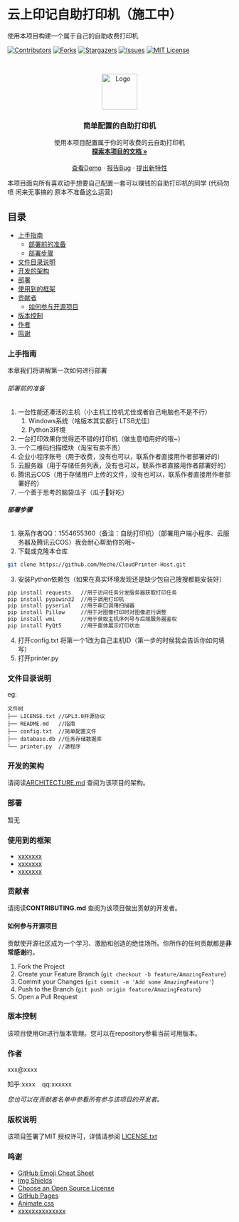 

# 云上印记自助打印机（施工中）

使用本项目构建一个属于自己的自助收费打印机

<!-- PROJECT SHIELDS -->

[![Contributors][contributors-shield]][contributors-url]
[![Forks][forks-shield]][forks-url]
[![Stargazers][stars-shield]][stars-url]
[![Issues][issues-shield]][issues-url]
[![MIT License][license-shield]][license-url]


<!-- PROJECT LOGO -->
<br />

<p align="center">
  <a href="https://github.com/Mecho/CloudPrinter-Host/">
    <img src="images/logo.png" alt="Logo" width="80" height="80">
  </a>

  <h3 align="center">简单配置的自助打印机</h3>
  <p align="center">
    使用本项目配置属于你的可收费的云自助打印机
    <br />
    <a href="https://github.com/Mecho/CloudPrinter-Host"><strong>探索本项目的文档 »</strong></a>
    <br />
    <br />
    <a href="https://github.com/Mecho/CloudPrinter-Host">查看Demo</a>
    ·
    <a href="https://github.com/Mecho/CloudPrinter-Host/issues">报告Bug</a>
    ·
    <a href="https://github.com/Mecho/CloudPrinter-Host/issues">提出新特性</a>
  </p>
</p>


 本项目面向所有喜欢动手想要自己配置一套可以赚钱的自助打印机的同学
 (代码勿喷 闲来无事搞的 原本不准备这么运营)
## 目录

- [上手指南](#上手指南)
  - [部署前的准备](#部署前的准备)
  - [部署步骤](#部署步骤)
- [文件目录说明](#文件目录说明)
- [开发的架构](#开发的架构)
- [部署](#部署)
- [使用到的框架](#使用到的框架)
- [贡献者](#贡献者)
  - [如何参与开源项目](#如何参与开源项目)
- [版本控制](#版本控制)
- [作者](#作者)
- [鸣谢](#鸣谢)

### 上手指南

本章我们将讲解第一次如何进行部署

###### 部署前的准备

1. 一台性能还凑活的主机（小主机工控机尤佳或者自己电脑也不是不行）
   1. Windows系统（啥版本其实都行 LTSB尤佳）
   2. Python3环境
2. 一台打印效果你觉得还不错的打印机（做生意咱用好的哦~）
3. 一个二维码扫描模块（淘宝有卖不贵）
4. 企业小程序账号（用于收费，没有也可以，联系作者直接用作者部署好的）
5. 云服务器（用于存储任务列表，没有也可以，联系作者直接用作者部署好的）
6. 腾讯云COS（用于存储用户上传的文件，没有也可以，联系作者直接用作者部署好的）
7. 一个善于思考的脑袋瓜子（瓜子🌻好吃）

###### **部署步骤**

1. 联系作者QQ：1554655360（备注：自助打印机）（部署用户端小程序、云服务器及腾讯云COS）我会耐心帮助你的哦~
2. 下载或克隆本仓库
```sh
git clone https://github.com/Mecho/CloudPrinter-Host.git
```
3. 安装Python依赖包（如果在真实环境发现还是缺少包自己搜搜都能安装好）
```sh
pip install requests   //用于访问任务分发服务器获取打印任务
pip install pypiwin32  //用于调用打印机
pip install pyserial   //用于串口调用扫描器
pip install Pillow     //用于对图像打印时对图像进行调整
pip install wmi        //用于获取主机序列号与后端服务器鉴权
pip install PyQt5      //用于窗体展示打印状态
```
4. 打开config.txt 将第一个1改为自己主机ID（第一步的时候我会告诉你如何填写）
5. 打开printer.py





### 文件目录说明
eg:

```
文件树
├── LICENSE.txt //GPL3.0开源协议
├── README.md   //指南
├── config.txt  //简单配置文件
├── database.db //任务存储数据库
└── printer.py  //源程序
```





### 开发的架构 

请阅读[ARCHITECTURE.md](https://github.com/Mecho/CloudPrinter-Host/blob/master/ARCHITECTURE.md) 查阅为该项目的架构。

### 部署

暂无

### 使用到的框架

- [xxxxxxx](https://getbootstrap.com)
- [xxxxxxx](https://jquery.com)
- [xxxxxxx](https://laravel.com)

### 贡献者

请阅读**CONTRIBUTING.md** 查阅为该项目做出贡献的开发者。

#### 如何参与开源项目

贡献使开源社区成为一个学习、激励和创造的绝佳场所。你所作的任何贡献都是**非常感谢**的。


1. Fork the Project
2. Create your Feature Branch (`git checkout -b feature/AmazingFeature`)
3. Commit your Changes (`git commit -m 'Add some AmazingFeature'`)
4. Push to the Branch (`git push origin feature/AmazingFeature`)
5. Open a Pull Request



### 版本控制

该项目使用Git进行版本管理。您可以在repository参看当前可用版本。

### 作者

xxx@xxxx

知乎:xxxx  &ensp; qq:xxxxxx    

 *您也可以在贡献者名单中参看所有参与该项目的开发者。*

### 版权说明

该项目签署了MIT 授权许可，详情请参阅 [LICENSE.txt](https://github.com/Mecho/CloudPrinter-Host/blob/master/LICENSE.txt)

### 鸣谢


- [GitHub Emoji Cheat Sheet](https://www.webpagefx.com/tools/emoji-cheat-sheet)
- [Img Shields](https://shields.io)
- [Choose an Open Source License](https://choosealicense.com)
- [GitHub Pages](https://pages.github.com)
- [Animate.css](https://daneden.github.io/animate.css)
- [xxxxxxxxxxxxxx](https://connoratherton.com/loaders)

<!-- links -->
[your-project-path]:shaojintian/Best_README_template
[contributors-shield]: https://img.shields.io/github/contributors/shaojintian/Best_README_template.svg?style=flat-square
[contributors-url]: https://github.com/Mecho/CloudPrinter-Host/graphs/contributors
[forks-shield]: https://img.shields.io/github/forks/shaojintian/Best_README_template.svg?style=flat-square
[forks-url]: https://github.com/Mecho/CloudPrinter-Host/network/members
[stars-shield]: https://img.shields.io/github/stars/shaojintian/Best_README_template.svg?style=flat-square
[stars-url]: https://github.com/Mecho/CloudPrinter-Host/stargazers
[issues-shield]: https://img.shields.io/github/issues/shaojintian/Best_README_template.svg?style=flat-square
[issues-url]: https://img.shields.io/github/issues/shaojintian/Best_README_template.svg
[license-shield]: https://img.shields.io/github/license/shaojintian/Best_README_template.svg?style=flat-square
[license-url]: https://github.com/Mecho/CloudPrinter-Host/blob/master/LICENSE.txt
[linkedin-shield]: https://img.shields.io/badge/-LinkedIn-black.svg?style=flat-square&logo=linkedin&colorB=555
[linkedin-url]: https://linkedin.com/in/shaojintian




